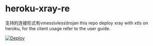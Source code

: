 # heroku-xray-re
支持的连接形式有vmess\vless\trojan
this repo deploy xray with xtls on heroku, for the client usage refer to the user guide.


[![Deploy](https://www.herokucdn.com/deploy/button.png)](https://dashboard.heroku.com/new?template=https://github.com/wenjuhe-sos/heroku-xray-re)
